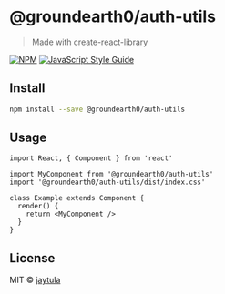 # @groundearth0/auth-utils

> Made with create-react-library

[![NPM](https://img.shields.io/npm/v/@groundearth0/auth-utils.svg)](https://www.npmjs.com/package/@groundearth0/auth-utils) [![JavaScript Style Guide](https://img.shields.io/badge/code_style-standard-brightgreen.svg)](https://standardjs.com)

## Install

```bash
npm install --save @groundearth0/auth-utils
```

## Usage

```tsx
import React, { Component } from 'react'

import MyComponent from '@groundearth0/auth-utils'
import '@groundearth0/auth-utils/dist/index.css'

class Example extends Component {
  render() {
    return <MyComponent />
  }
}
```

## License

MIT © [jaytula](https://github.com/jaytula)
